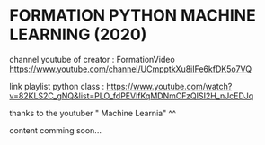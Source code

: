 # FORMATION PYTHON MACHINE LEARNING (2020)

channel youtube of creator : FormationVideo https://www.youtube.com/channel/UCmpptkXu8iIFe6kfDK5o7VQ

link playlist python class : https://www.youtube.com/watch?v=82KLS2C_gNQ&list=PLO_fdPEVlfKqMDNmCFzQISI2H_nJcEDJq 


thanks to the youtuber " Machine Learnia" ^^

content comming soon...
